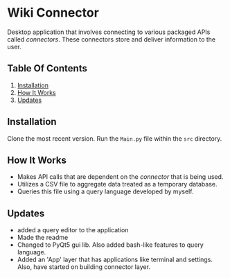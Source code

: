 # Wiki Connector
Desktop application that involves connecting to various packaged APIs called _connectors_. These connectors store and deliver information to the user.

## Table Of Contents
1. [Installation](#installation)
2. [How It Works](#hiw)
1. [Updates](#subparagraph1)


## Installation
Clone the most recent version. Run the ``Main.py`` file within the ``src`` directory.

## How It Works
* Makes API calls that are dependent on the _connector_ that is being used.
* Utilizes a CSV file to aggregate data treated as a temporary database.
* Queries this file using a query language developed by myself.

## Updates
* added a query editor to the application
* Made the readme
* Changed to PyQt5 gui lib. Also added bash-like features to query language.
* Added an 'App' layer that has applications like terminal and settings. Also, have started on building connector layer.